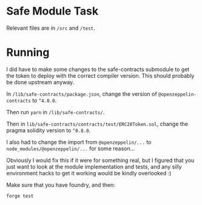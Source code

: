 # Safe Module Task

Relevant files are in `/src` and `/test`.

# Running

I did have to make some changes to the safe-contracts submodule to get the token to deploy with the correct compiler version. This should probably be done upstream anyway.

In `/lib/safe-contracts/package.json`, change the version of `@openzeppelin-contracts` to `^4.0.0`.

Then run `yarn` in `/lib/safe-contracts/`.

Then in `lib/safe-contracts/contracts/test/ERC20Token.sol`, change the pragma solidity version to `^0.8.0`.

I also had to change the import from `@openzeppelin/...` to `node_modules/@openzeppelin/...` for some reason...

Obviously I would fix this if it were for something real, but I figured that you just want to look at the module implementation and tests, and any silly environment hacks to get it working would be kindly overlooked :)

Make sure that you have foundry, and then:

```
forge test
```
